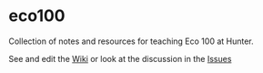 # eco100
Collection of notes and resources for teaching Eco 100 at Hunter. 

See and edit the [Wiki](https://github.com/jhconning/eco100/wiki) or look at the discussion in the [Issues](https://github.com/jhconning/eco100/issues)
